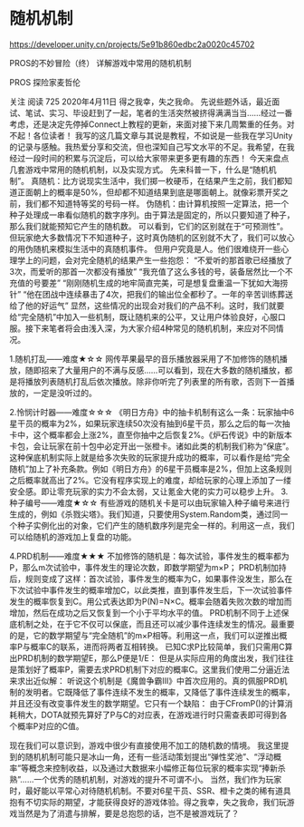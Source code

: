 # 随机机制

https://developer.unity.cn/projects/5e91b860edbc2a0020c45702

PROS的不妙冒险（终） 详解游戏中常用的随机机制

PROS
探险家麦哲伦

关注
阅读 725
2020年4月11日
得之我幸，失之我命。
先说些题外话，最近面试、笔试、实习、毕设赶到了一起，笔者的生活突然被挤得满满当当……经过一番考虑，还是决定先停掉Connect上教程的更新，来面对接下来几周繁重的任务。对不起！各位读者！
我写的这几篇文章与其说是教程，不如说是一些我在学习Unity的记录与感触。我热爱分享和交流，但也深知自己写文水平的不足。我希望，在我经过一段时间的积累与沉淀后，可以给大家带来更多更有趣的东西！
今天来盘点几套游戏中常用的随机机制，以及实现方式。
先来科普一下，什么是“随机机制”。
真随机：比方说现实生活中，我们掷一枚硬币，在结果产生之前，我们都知道正面朝上的概率是50%，但却都不知道结果到底是哪面朝上。就像彩票开奖之前，我们都不知道特等奖的号码一样。
伪随机：由计算机按照一定算法，把一个种子处理成一串看似随机的数字序列。由于算法是固定的，所以只要知道了种子，那么我们就能预知它产生的随机数。
可以看到，它们的区别就在于“可预测性”。但玩家绝大多数情况下不知道种子，这时真伪随机的区别就不大了，我们可以放心的用伪随机来模拟生活中的真随机事件。
但用户究竟是人。他们很难绕开一些心理学上的问题，会对完全随机的结果产生一些抱怨：
“不爱听的那首歌已经播放了3次，而爱听的那首一次都没有播放”
“我充值了这么多钱的号，装备居然比一个不充值的号要差”
“刚刚随机生成的地牢简直完美，可是想复盘重温一下犹如大海捞针”
“他在团战中连续暴击了4次，把我们的输出位全都秒了。一年的辛苦训练葬送给了他的好运气”
显然，这些情况的出现会对我们的产品不利。这时，我们就要给“完全随机”中加入一些机制，既让随机来的公平，又让用户体验良好，心服口服。接下来笔者将会由浅入深，为大家介绍4种常见的随机机制，来应对不同情况。

1.随机打乱——难度★☆☆
网传苹果最早的音乐播放器采用了不加修饰的随机播放，随即招来了大量用户的不满与反感……可以看到，现在大多数的随机播放，都是将播放列表随机打乱后依次播放。除非你听完了列表里的所有歌，否则下一首播放的，一定是没听过的。

2.怜悯计时器——难度☆☆☆
《明日方舟》中的抽卡机制有这么一条：玩家抽中6星干员的概率为2%，如果玩家连续50次没有抽到6星干员，那么之后的每一次抽卡中，这个概率都会上涨2%，直至你抽中之后恢复2%。《炉石传说》中的新版本卡包，会让玩家在前十包中必定开出一张橙卡。诸如此类的机制我们称为“保底”。
这种保底机制实际上就是给多次失败的玩家提升成功的概率，可以看作是给“完全随机”加上了补充条款。例如《明日方舟》的6星干员概率是2%，但加上这条规则之后概率就高出了2%。它没有程序实现上的难度，却给玩家的心理上添加了一缕安全感。即让零充玩家的实力不会太弱，又让氪金大佬的实力可以稳步上升。
3.种子编号——难度★☆☆
有些游戏的随机关卡是可以由玩家输入种子编号来进行生成的，例如《杀戮尖塔》。我们知道，只要使用System.Random类，通过同一个种子实例化出的对象，它们产生的随机数序列是完全一样的。利用这一点，我们可以给随机的游戏加上复盘的功能。

4.PRD机制——难度★★★
不加修饰的随机是：每次试验，事件发生的概率都为P，那么m次试验中，事件发生的理论次数，即数学期望为m×P；
PRD机制加持后，规则变成了这样：首次试验，事件发生的概率为C，如果事件没发生，那么在下次试验中事件发生的概率增加C，以此类推，直到事件发生后，下一次试验事件发生的概率恢复到C。用公式表达即为P(N)=N×C。概率会随着失败次数的增加而增加，然后在成功之后又恢复到一个小于平均水平的值。
PRD机制不同于上述保底机制之处，在于它不仅可以保底，而且还可以减少事件连续发生的情况。最重要的是，它的数学期望与“完全随机”的m×P相等。利用这一点，我们可以逆推出概率P与概率C的联系，进而将两者互相转换。
已知C求P比较简单，我们只需用C算出PRD机制的数学期望E，那么P便是1/E： 但是从实际应用的角度出发，我们往往是策划好了概率P，需要去求PRD机制下对应的概率C。这里我们使用二分逼近法来求出近似解： 听说这个机制是《魔兽争霸III》中首次应用的。真的佩服PRD机制的发明者。它既降低了事件连续不发生的概率，又降低了事件连续发生的概率，并且还没有改变事件发生的数学期望。它只有一个缺陷： 由于CFromP()的计算消耗稍大，DOTA就预先算好了P与C的对应表，在游戏进行时只需查表即可得到各个概率P对应的C值。

现在我们可以意识到，游戏中很少有直接使用不加工的随机数的情境。
我这里提到的随机机制可能只是冰山一角，还有一些活动策划提出“弹性奖池”、“浮动概率”等概念来控制收益，以及通过大数据来小幅修正每位玩家的概率实现“捧新杀熟”……一个优秀的随机机制，对游戏的提升不可谓不小。
当然，我们作为玩家时，最好能以平常心对待随机机制。不要对6星干员、SSR、橙卡之类的稀有道具抱有不切实际的期望，才能获得良好的游戏体验。得之我幸，失之我命，我们玩游戏当然是为了消遣与排解，要是总抱怨的话，岂不是被游戏玩了？